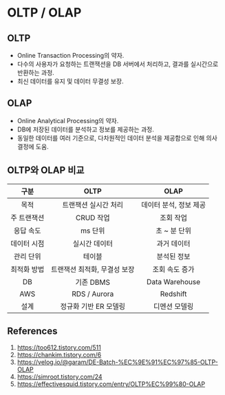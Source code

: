 # OLTP / OLAP

## OLTP

- Online Transaction Processing의 약자.
- 다수의 사용자가 요청하는 트랜잭션을 DB 서버에서 처리하고, 결과를 실시간으로 반환하는 과정.
- 최신 데이터를 유지 및 데이터 무결성 보장.

## OLAP

- Online Analytical Processing의 약자.
- DB에 저장된 데이터를 분석하고 정보를 제공하는 과정.
- 동일한 데이터를 여러 기준으로, 다차원적인 데이터 분석을 제공함으로 인해 의사 결정에 도움.

## OLTP와 OLAP 비교

|    구분     |             OLTP             |          OLAP          |
| :---------: | :--------------------------: | :--------------------: |
|    목적     |     트랜잭션 실시간 처리     | 데이터 분석, 정보 제공 |
| 주 트랜잭션 |          CRUD 작업           |       조회 작업        |
|  응답 속도  |           ms 단위            |      초 ~ 분 단위      |
| 데이터 시점 |        실시간 데이터         |      과거 데이터       |
|  관리 단위  |            테이블            |      분석된 정보       |
| 최적화 방법 | 트랜잭션 최적화, 무결성 보장 |     조회 속도 증가     |
|     DB      |          기존 DBMS           |     Data Warehouse     |
|     AWS     |         RDS / Aurora         |        Redshift        |
|    설계     |    정규화 기반 ER 모델링     |     디멘션 모델링      |

## References

1. https://too612.tistory.com/511
2. https://chankim.tistory.com/6
3. https://velog.io/@garam/DE-Batch-%EC%9E%91%EC%97%85-OLTP-OLAP
4. https://simroot.tistory.com/24
5. https://effectivesquid.tistory.com/entry/OLTP%EC%99%80-OLAP

